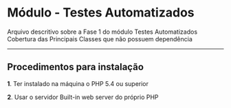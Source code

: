 Módulo - Testes Automatizados
=====================

Arquivo descritivo sobre a Fase 1 do módulo Testes Automatizados
Cobertura das Principais Classes que não possuem dependência

-----------------------------
Procedimentos para instalação
-----------------------------
**1**. Ter instalado na máquina o PHP 5.4 ou superior

**2**. Usar o servidor Built-in web server do próprio PHP



